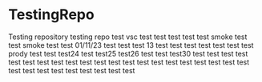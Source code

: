 # TestingRepo
Testing repository
testing repo
test
vsc test
test
test
test test
smoke test
test smoke test
test 01/11/23
test
test 
test 13
test
test
test
test
test
test
test prody
test
test
test24
test
test25
test26
test
test
test30
test
test
test
test
test
test
test
test
test
test
test
test
test
test
test
test
test
test
test
test
test
test
test
test
test
test
test
test
test
test